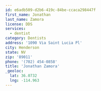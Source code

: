 ```yaml
---
id: e6adb509-d2b6-419c-84be-ccaca298447f
first_name: Jonathan
last_name: Zamora
license: DDS
services:
  - dentist
category: Dentists
address: '1090 Via Saint Lucia Pl'
city: Henderson
state: NV
zip: '89011'
phone: '(702) 454-0858'
title: 'Jonathan Zamora'
_geoloc:
  lat: 36.0732
  lng: -114.963
---
```

